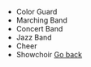 * Color Guard
* Marching Band
* Concert Band
* Jazz Band
* Cheer
* Showchoir
  [Go back](README.md)
